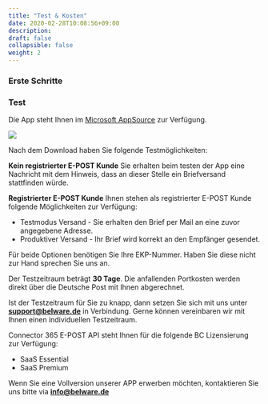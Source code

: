 ```yaml
---
title: "Test & Kosten"
date: 2020-02-28T10:08:56+09:00
description: 
draft: false
collapsible: false
weight: 2
---
```

### Erste Schritte

### Test

Die App steht Ihnen im [Microsoft AppSource](https://appsource.microsoft.com/de-de/product/dynamics-365-business-central/pubid.belwaregmbh2%7Caid.belware_epost%7Cpappid.a36878af-965a-4b9e-93ea-252da599c05d?tab=overview) zur Verfügung.

![](images/apps/epoststore.PNG)

Nach dem Download haben Sie folgende Testmöglichkeiten:

**Kein registrierter E-POST Kunde**
Sie erhalten beim testen der App eine Nachricht mit dem Hinweis, dass an dieser Stelle ein Briefversand stattfinden würde.

**Registrierter E-POST Kunde**
Ihnen stehen als registrierter E-POST Kunde folgende Möglichkeiten zur Verfügung:

- Testmodus Versand - Sie erhalten den Brief per Mail an eine zuvor angegebene Adresse.
- Produktiver Versand - Ihr Brief wird korrekt an den Empfänger gesendet.

Für beide Optionen benötigen Sie Ihre EKP-Nummer. Haben Sie diese nicht zur Hand sprechen Sie uns an.

Der Testzeitraum beträgt **30 Tage**.
Die anfallenden Portkosten werden direkt über die Deutsche Post mit Ihnen abgerechnet.

Ist der Testzeitraum für Sie zu knapp, dann setzen Sie sich mit uns unter **support@belware.de** in Verbindung. Gerne können vereinbaren wir mit Ihnen einen individuellen Testzeitraum. 
 
Connector 365 E-POST API steht Ihnen für die folgende BC Lizensierung zur Verfügung:

- SaaS Essential
- SaaS Premium

Wenn Sie eine Vollversion unserer APP erwerben möchten, kontaktieren Sie uns bitte via **info@belware.de**